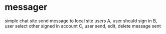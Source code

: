 # messager
simple chat site send message to local site  users 
A, user should sign in
B, user select other signed in account
C, user send, edit, delete message sent 
